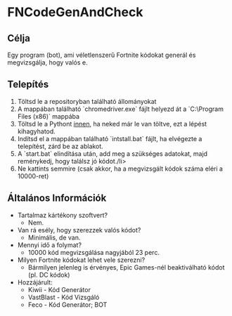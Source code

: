 # FNCodeGenAndCheck

## Célja
Egy program (bot), ami véletlenszerű Fortnite kódokat generál és megvizsgálja, hogy valós e.

## Telepítés

<ol>
  <li>Töltsd le a repositoryban található állományokat</li>
  <li>A mappában található `chromedriver.exe` fájlt helyezd át a `C:\Program Files (x86)` mappába</li>
  <li>Töltsd le a Pythont <a href="https://www.python.org/ftp/python/3.10.0/python-3.10.0.exe">innen</a>, ha neked már le van töltve, ezt a lépést kihagyhatod.</li>
  <li>Indítsd el a mappában található `intstall.bat` fájlt, ha elvégezte a telepítést, zárd be az ablakot.</li>
  <li>A `start.bat` elindítása után, add meg a szükséges adatokat, majd reménykedj, hogy találsz jó kódot./li>
  <li>Ne kattints semmire (csak akkor, ha a megvizsgált kódok száma eléri a 10000-ret)</li>
</ol>


## Általános Információk
* Tartalmaz kártékony szoftvert?
  * Nem.
* Van rá esély, hogy szerezzek valós kódot?
  * Minimális, de van.
* Mennyi idő a folymat?
  * 10000 kód megvizsgálása nagyjából 23 perc.
* Milyen Fortnite kódokat lehet vele szerezni?
  * Bármilyen jelenleg is érvényes, Epic Games-nél beaktiválható kódot (pl. DC kódok)
* Hozzájárult:
  * Kiwii - Kód Generátor
  * VastBlast - Kód Vizsgáló
  * Feco - Kód Generátor; BOT 
